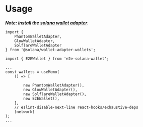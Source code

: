 # Usage

***Note: install the **[solana wallet adapter](https://github.com/solana-labs/wallet-adapter)*****.

```
import { 
    PhantomWalletAdapter, 
    GlowWalletAdapter,
    SolflareWalletAdapter
} from '@solana/wallet-adapter-wallets';

import { E2EWallet } from 'e2e-solana-wallet';

...
const wallets = useMemo(
    () => [

        new PhantomWalletAdapter(),
        new GlowWalletAdapter(),
        new SolflareWalletAdapter(),
        new E2EWallet(),
    ],
    // eslint-disable-next-line react-hooks/exhaustive-deps
    [network]
);
...
```